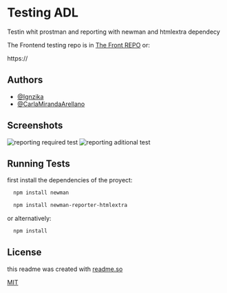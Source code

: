 
# Testing ADL

Testin whit prostman and reporting with newman and htmlextra dependecy



The Frontend testing repo is in 
[The Front REPO](https://)
or:

https://


## Authors

- [@Ignzika](https://github.com/Ignzika)
- [@CarlaMirandaArellano](https://github.com/CarlaMirandaArellano)


## Screenshots

![reporting required test](./assests/requested_test_run.png)
![reporting aditional test](./assests/others_test_run.png)



## Running Tests

first install the dependencies of the proyect:

```bash
  npm install newman
```

```bash
  npm install newman-reporter-htmlextra
```

or alternatively: 

```bash
  npm install
```


## License

this readme was created with [readme.so](https://readme.so/es)

[MIT](https://choosealicense.com/licenses/mit/)

